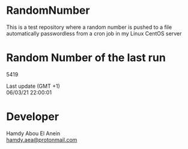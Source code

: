 # RandomNumber    
This is a test repository where a random number is pushed to a file automatically passwordless from a cron job in my Linux CentOS server    
# Random Number of the last run   
5419
      
Last update (GMT +1)    
06/03/21 22:00:01
# Developer    
Hamdy Abou El Anein   
hamdy.aea@protonmail.com
